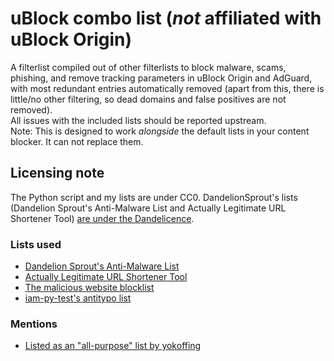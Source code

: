 # uBlock combo list (*not* affiliated with uBlock Origin)
A filterlist compiled out of other filterlists to block malware, scams, phishing, and remove tracking parameters in uBlock Origin and AdGuard, with most redundant entries automatically removed (apart from this, there is little/no other filtering, so dead domains and false positives are not removed). <br>
All issues with the included lists should be reported upstream.<br>
Note: This is designed to work _alongside_ the default lists in your content blocker. It can not replace them.

## Licensing note
The Python script and my lists are under CC0. DandelionSprout's lists (Dandelion Sprout's Anti-Malware List and Actually Legitimate URL Shortener Tool) [are under the Dandelicence](https://github.com/DandelionSprout/adfilt/blob/master/LICENSE.md).

### Lists used
- [Dandelion Sprout's Anti-Malware List](https://github.com/DandelionSprout/adfilt)
- [Actually Legitimate URL Shortener Tool](https://github.com/DandelionSprout/adfilt)
- [The malicious website blocklist](https://github.com/iam-py-test/my_filters_001/blob/main/antimalware.txt)
- [iam-py-test's antitypo list](https://github.com/iam-py-test/my_filters_001/blob/main/antitypo.txt)

### Mentions
- [Listed as an "all-purpose" list by yokoffing](https://github.com/yokoffing/filterlists#all-purpose)
